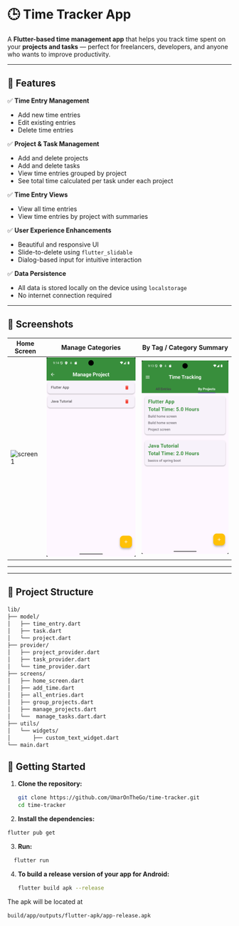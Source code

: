 # 🕒 Time Tracker App

A **Flutter-based time management app** that helps you track time spent on your **projects and tasks** — perfect for freelancers, developers, and anyone who wants to improve productivity.

---

## 📱 Features

✅ **Time Entry Management**  
- Add new time entries  
- Edit existing entries  
- Delete time entries  

✅ **Project & Task Management**  
- Add and delete projects  
- Add and delete tasks  
- View time entries grouped by project  
- See total time calculated per task under each project

✅ **Time Entry Views**  
- View all time entries  
- View time entries by project with summaries

✅ **User Experience Enhancements**  
- Beautiful and responsive UI  
- Slide-to-delete using `flutter_slidable`  
- Dialog-based input for intuitive interaction

✅ **Data Persistence**  
- All data is stored locally on the device using `localstorage`  
- No internet connection required

---

## 📸 Screenshots

|      Home Screen      | Manage Categories | By Tag / Category Summary |
|-----------------------|-------------------|----------------------------|
| ![screen1](assets/screenshots/home-entires.png) | ![screen2](assets/screenshots/project-management.png) | ![screen3](assets/screenshots/home-entries-group.png) |

---
---

## 📂 Project Structure
```
lib/
├── model/
│   ├── time_entry.dart
│   ├── task.dart
│   └── project.dart
├── provider/
│   ├── project_provider.dart
│   ├── task_provider.dart
│   └── time_provider.dart
├── screens/
│   ├── home_screen.dart
│   ├── add_time.dart
│   ├── all_entries.dart
│   ├── group_projects.dart
│   ├── manage_projects.dart
│   └──  manage_tasks.dart.dart
├── utils/
│   └── widgets/
│       ├── custom_text_widget.dart
└── main.dart
```

## 🚀 Getting Started

1. **Clone the repository:**
   ```bash
   git clone https://github.com/UmarOnTheGo/time-tracker.git
   cd time-tracker
   ```
   
2. **Install the dependencies:**
  ```bash
  flutter pub get
  ```

3. **Run:**
```bash
  flutter run
```

4. **To build a release version of your app for Android:**
   ``` bash
   flutter build apk --release
   ```
The apk will be located at 
  ```
  build/app/outputs/flutter-apk/app-release.apk
```
